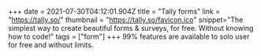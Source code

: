 +++
date = 2021-07-30T04:12:01.904Z
title = "Tally forms"
link = "https://tally.so/"
thumbnail = "https://tally.so/favicon.ico"
snippet="The simplest way to create beautiful forms & surveys, for free. Without knowing how to code!"
tags = ["form"]
+++
99% features are available to solo user
for free and without limits.
